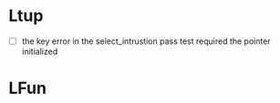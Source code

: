 # Ltup
- [ ] the key error in the select_intrustion pass test required the pointer initialized


# LFun